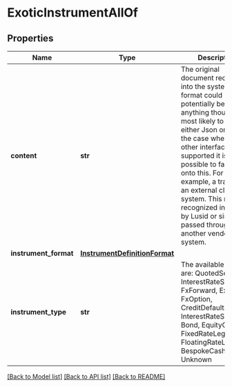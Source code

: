 # ExoticInstrumentAllOf

## Properties
Name | Type | Description | Notes
------------ | ------------- | ------------- | -------------
**content** | **str** | The original document received into the system. This format could potentially be anything though is most likely to be either Json or Xml. In the case where no other              interface is supported it is possible to fall back onto this.              For example, a trade from an external client system. This may be recognized internally by Lusid or simply passed through to another vendor system. | 
**instrument_format** | [**InstrumentDefinitionFormat**](InstrumentDefinitionFormat.md) |  | 
**instrument_type** | **str** | The available values are: QuotedSecurity, InterestRateSwap, FxForward, Exotic, FxOption, CreditDefaultSwap, InterestRateSwaption, Bond, EquityOption, FixedRateLeg, FloatingRateLeg, BespokeCashflowLeg, Unknown | 

[[Back to Model list]](../README.md#documentation-for-models) [[Back to API list]](../README.md#documentation-for-api-endpoints) [[Back to README]](../README.md)


